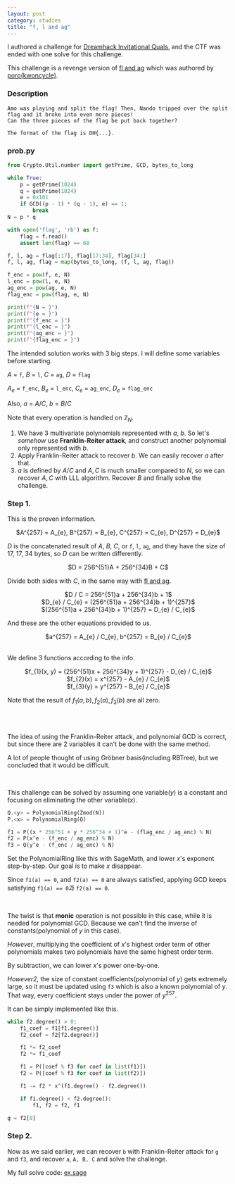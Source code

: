 ```yaml
---
layout: post
category: studies
title: "f, l and ag"
---
```


I authored a challenge for [Dreamhack Invitational Quals](https://ctftime.org/event/2309), and the CTF was 
ended with one solve for this challenge.

This challenge is a revenge version of [fl and ag](https://dreamhack.io/wargame/challenges/939) which was authored by [poro(kwoncycle)](https://kwoncycle.tistory.com/).

### Description
```
Amo was playing and split the flag! Then, Nando tripped over the split flag and it broke into even more pieces!
Can the three pieces of the flag be put back together?

The format of the flag is DH{...}.
```

### prob.py
```python
from Crypto.Util.number import getPrime, GCD, bytes_to_long

while True:
    p = getPrime(1024)
    q = getPrime(1024)
    e = 0x101
    if GCD((p - 1) * (q - 1), e) == 1:
        break
N = p * q

with open('flag', 'rb') as f:
    flag = f.read()
    assert len(flag) == 68

f, l, ag = flag[:17], flag[17:34], flag[34:]
f, l, ag, flag = map(bytes_to_long, (f, l, ag, flag))

f_enc = pow(f, e, N)
l_enc = pow(l, e, N)
ag_enc = pow(ag, e, N)
flag_enc = pow(flag, e, N)

print(f"{N = }")
print(f"{e = }")
print(f"{f_enc = }")
print(f"{l_enc = }")
print(f"{ag_enc = }")
print(f"{flag_enc = }")
```

The intended solution works with 3 big steps. I will define some variables before starting.

$A$ = `f`, $B$ = `l`, $C$ = `ag`, $D$ = `flag`

$A_{e}$ = `f_enc`, $B_{e}$ = `l_enc`, $C_{e}$ = `ag_enc`, $D_{e}$ = `flag_enc`

Also, $a$ = $A / C$, $b$ = $B / C$

Note that every operation is handled on $\mathbb{Z}_N$.

1. We have 3 multivariate polynomials represented with $a$, $b$. So let's *somehow* use **Franklin-Reiter attack**, and construct another polynomial only represented with $b$.
2. Apply Franklin-Reiter attack to recover $b$. We can easily recover $a$ after that.
3. $a$ is defined by $A / C$ and $A, C$ is much smaller compared to $N$, so we can recover $A, C$ with LLL algorithm. Recover $B$ and finally solve the challenge.

### Step 1.
This is the proven information.

<center>$A^{257} = A_{e}, B^{257} = B_{e}, C^{257} = C_{e}, D^{257} = D_{e}$</center>

$D$ is the concatenated result of $A$, $B$, $C$, or `f`, `l`, `ag`, and they have the size of 17, 17, 34 bytes, so $D$ can be written differently.

<center>$D = 256^{51}A + 256^{34}B + C$</center>

Divide both sides with $C$, in the same way with [fl and ag](https://dreamhack.io/wargame/challenges/939).

<center>$D / C = 256^{51}a + 256^{34}b + 1$</center>
<center>$D_{e} / C_{e} = (256^{51}a + 256^{34}b + 1)^{257}$</center>
<center>$(256^{51}a + 256^{34}b + 1)^{257} = D_{e} / C_{e}$</center>

And these are the other equations provided to us.

<center>$a^{257} = A_{e} / C_{e}, b^{257} = B_{e} / C_{e}$</center>

<br>

We define 3 functions according to the info.

<center>$f_{1}(x, y) = (256^{51}x + 256^{34}y + 1)^{257} - D_{e} / C_{e}$</center>
<center>$f_{2}(x) = x^{257} - A_{e} / C_{e}$</center>
<center>$f_{3}(y) = y^{257} - B_{e} / C_{e}$</center>

Note that the result of $f_{1}(a, b), f_{2}(a), f_{3}(b)$ are all zero.

<br><br>

The idea of using the Franklin-Reiter attack, and polynomial GCD is correct, but since there are 2 variables it can't be done with the same method.

A lot of people thought of using Gröbner basis(including RBTree), but we concluded that it would be difficult.

<br>

This challenge can be solved by assuming one variable($y$) is a constant and focusing on eliminating the other variable($x$).


```python
Q.<y> = PolynomialRing(Zmod(N))
P.<x> = PolynomialRing(Q)

f1 = P((x * 256^51 + y * 256^34 + 1)^e - (flag_enc / ag_enc) % N)
f2 = P(x^e - (f_enc / ag_enc) % N)
f3 = Q(y^e - (f_enc / ag_enc) % N)
```

Set the PolynomialRing like this with SageMath, and lower $x$'s exponent step-by-step. Our goal is to make $x$ disappear.

Since `f1(a) == 0`, and `f2(a) == 0` are always satisfied, applying GCD keeps satisfying `f1(a) == 0`과 `f2(a) == 0`.

<br>

The twist is that **monic** operation is not possible in this case, while it is needed for polynomial GCD. Because we can't find the inverse of constants(polynomial of $y$ in this case).

*However*, multiplying the coefficient of $x$'s highest order term of other polynomials makes two polynomials have the same highest order term.

By subtraction, we can lower $x$'s power one-by-one.

*However2*, the size of constant coefficients(polynomial of $y$) gets extremely large, so it must be updated using `f3` which is also a known polynomial of $y$. That way, every coefficient stays under the power of $y^{257}$.

It can be simply implemented like this.

```python
while f2.degree() > 0:
    f1_coef = f1[f1.degree()]
    f2_coef = f2[f2.degree()]

    f1 *= f2_coef
    f2 *= f1_coef

    f1 = P([coef % f3 for coef in list(f1)])
    f2 = P([coef % f3 for coef in list(f2)])

    f1 -= f2 * x^(f1.degree() - f2.degree())

    if f1.degree() < f2.degree():
        f1, f2 = f2, f1

g = f2[0]
```

### Step 2.
Now as we said earlier, we can recover `b` with Franklin-Reiter attack for `g` and `f3`, and recover `a`, `A, B, C` and solve the challenge.

My full solve code: [ex.sage](https://github.com/soon-haari/my-ctf-challenges/blob/main/2024-dreamhack-invitational/f%2C%20l%20and%20ag/private/ex.sage)

